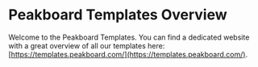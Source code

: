 # Peakboard Templates Overview
Welcome to the Peakboard Templates. You can find a dedicated website with a great overview of all our templates here:  [https://templates.peakboard.com/](https://templates.peakboard.com/).
